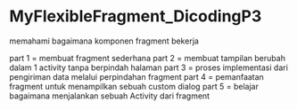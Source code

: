 # MyFlexibleFragment_DicodingP3
memahami bagaimana komponen fragment bekerja

part 1 = membuat fragment sederhana
part 2 = membuat tampilan berubah dalam 1 activity tanpa berpindah halaman
part 3 = proses implementasi dari pengiriman data melalui perpindahan fragment
part 4 = pemanfaatan fragment untuk menampilkan sebuah custom dialog
part 5 = belajar bagaimana menjalankan sebuah Activity dari fragment
